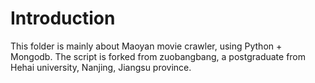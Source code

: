 # Introduction
This folder is mainly about Maoyan movie crawler, using Python + Mongodb.
The script is forked from zuobangbang, a postgraduate from Hehai university, Nanjing, Jiangsu province.
